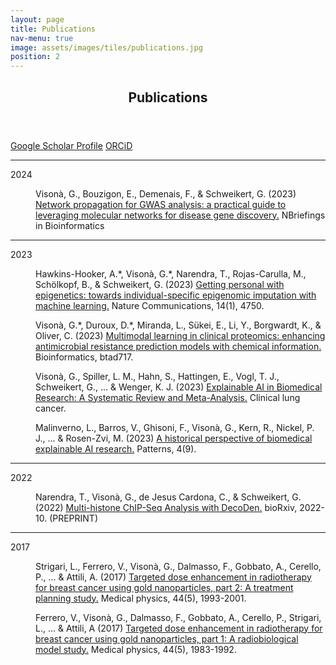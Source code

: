 ```yaml
---
layout: page
title: Publications
nav-menu: true
image: assets/images/tiles/publications.jpg
position: 2
---
```


<div id="main" class="alt">

<section id="publications"  class="background-accent2">
	<div class="inner">
		<header class="major">
			<h1>Publications</h1>
		</header>
	<a href="https://scholar.google.co.uk/citations?user=rKTQxfkAAAAJ" class="button" target="_blank"><i class="ai ai-google-scholar-square ai-3x" style=" vertical-align: middle;padding-bottom:5px;"></i> Google Scholar Profile</a>
	<a href="https://orcid.org/0000-0002-7878-5448" class="button" target="_blank"><i class="ai ai-orcid ai-3x" style=" vertical-align: middle;padding-bottom:5px;"></i>  ORCiD</a>
	<hr class="major" />
	<dl>
		<dt>2024</dt>
		<dd>
			<p>Visonà, G., Bouzigon, E., Demenais, F., & Schweikert, G. (2023)
			<a href="https://doi.org/10.1093/bib/bbae014" target="_blank">
			 Network propagation for GWAS analysis: a practical guide to leveraging molecular networks for disease gene discovery.</a>
			NBriefings in Bioinformatics</p>
		</dd>
	</dl>
	<hr class="major" />
	<dl>
		<dt>2023</dt>
		<dd>
			<p>Hawkins-Hooker, A.*, Visonà, G.*, Narendra, T., Rojas-Carulla, M., Schölkopf, B., & Schweikert, G. (2023)
			<a href="https://www.nature.com/articles/s41467-023-40211-2" target="_blank">
			Getting personal with epigenetics: towards individual-specific epigenomic imputation with machine learning.</a>
			Nature Communications, 14(1), 4750.</p>
		</dd>
		<dd>
			<p>Visonà, G.*, Duroux, D.*, Miranda, L., Sükei, E., Li, Y., Borgwardt, K., & Oliver, C. (2023)
			<a href="https://academic.oup.com/bioinformatics/advance-article/doi/10.1093/bioinformatics/btad717/7450077" target="_blank">
			Multimodal learning in clinical proteomics: enhancing antimicrobial resistance prediction models with chemical information.</a>
			Bioinformatics, btad717.</p>
		</dd>
		<dd>
			<p>Visonà, G., Spiller, L. M., Hahn, S., Hattingen, E., Vogl, T. J., Schweikert, G., ... & Wenger, K. J. (2023)
			<a href="https://www.sciencedirect.com/science/article/pii/S1525730423001481" target="_blank">
			Explainable AI in Biomedical Research: A Systematic Review and Meta-Analysis.</a>
			Clinical lung cancer.</p>
		</dd>
		<dd>
			<p>Malinverno, L., Barros, V., Ghisoni, F., Visonà, G., Kern, R., Nickel, P. J., ... & Rosen-Zvi, M. (2023)
			<a href="https://www.sciencedirect.com/science/article/pii/S266638992300199X" target="_blank">
			A historical perspective of biomedical explainable AI research.</a>
			Patterns, 4(9).</p>
		</dd>
	</dl>
	<hr class="major" />
	<dl>
		<dt>2022</dt>
		<dd>
			<p>Narendra, T., Visonà, G., de Jesus Cardona, C., & Schweikert, G. (2022)
			<a href="https://www.biorxiv.org/content/10.1101/2022.10.18.512665v1.abstract" target="_blank">
			Multi-histone ChIP-Seq Analysis with DecoDen.</a>
			bioRxiv, 2022-10. (PREPRINT)</p>
		</dd>
	</dl>
	<hr class="major" />
	<dl>
		<dt>2017</dt>
		<dd>
			<p>Strigari, L., Ferrero, V., Visonà, G., Dalmasso, F., Gobbato, A., Cerello, P., ... & Attili, A. (2017)
			<a href="https://aapm.onlinelibrary.wiley.com/doi/full/10.1002/mp.12178" target="_blank">
			Targeted dose enhancement in radiotherapy for breast cancer using gold nanoparticles, part 2: A treatment planning study.</a>
			Medical physics, 44(5), 1993-2001.</p>
		</dd>
		<dd>
			<p>Ferrero, V., Visonà, G., Dalmasso, F., Gobbato, A., Cerello, P., Strigari, L., ... & Attili, A (2017)
			<a href="https://aapm.onlinelibrary.wiley.com/doi/abs/10.1002/mp.12180" target="_blank"> Targeted dose enhancement in radiotherapy for breast cancer using gold nanoparticles, part 1: A radiobiological model study.</a>
			Medical physics, 44(5), 1983-1992.</p>
		</dd>
	</dl>
	</div>
</section>
</div>
